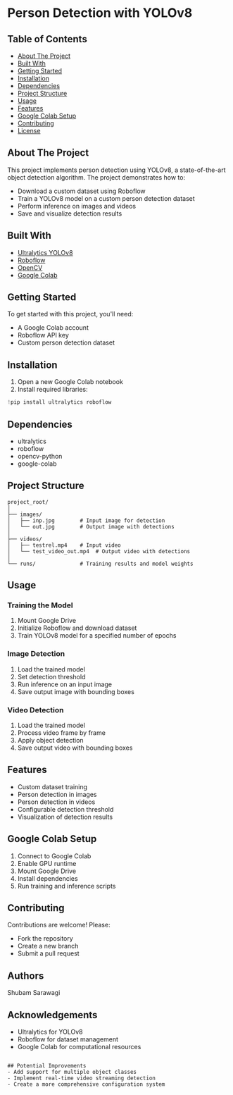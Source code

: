 # Person Detection with YOLOv8

## Table of Contents
- [About The Project](#about-the-project)
- [Built With](#built-with)
- [Getting Started](#getting-started)
- [Installation](#installation)
- [Dependencies](#dependencies)
- [Project Structure](#project-structure)
- [Usage](#usage)
- [Features](#features)
- [Google Colab Setup](#google-colab-setup)
- [Contributing](#contributing)
- [License](#license)

## About The Project
This project implements person detection using YOLOv8, a state-of-the-art object detection algorithm. The project demonstrates how to:
- Download a custom dataset using Roboflow
- Train a YOLOv8 model on a custom person detection dataset
- Perform inference on images and videos
- Save and visualize detection results

## Built With
- [Ultralytics YOLOv8](https://github.com/ultralytics/ultralytics)
- [Roboflow](https://roboflow.com/)
- [OpenCV](https://opencv.org/)
- [Google Colab](https://colab.research.google.com/)

## Getting Started
To get started with this project, you'll need:
- A Google Colab account
- Roboflow API key
- Custom person detection dataset

## Installation
1. Open a new Google Colab notebook
2. Install required libraries:
```python
!pip install ultralytics roboflow
```

## Dependencies
- ultralytics
- roboflow
- opencv-python
- google-colab

## Project Structure
```
project_root/
│
├── images/
│   ├── inp.jpg        # Input image for detection
│   └── out.jpg        # Output image with detections
│
├── videos/
│   ├── testrel.mp4    # Input video
│   └── test_video_out.mp4  # Output video with detections
│
└── runs/              # Training results and model weights
```

## Usage
### Training the Model
1. Mount Google Drive
2. Initialize Roboflow and download dataset
3. Train YOLOv8 model for a specified number of epochs

### Image Detection
1. Load the trained model
2. Set detection threshold
3. Run inference on an input image
4. Save output image with bounding boxes

### Video Detection
1. Load the trained model
2. Process video frame by frame
3. Apply object detection
4. Save output video with bounding boxes

## Features
- Custom dataset training
- Person detection in images
- Person detection in videos
- Configurable detection threshold
- Visualization of detection results

## Google Colab Setup
1. Connect to Google Colab
2. Enable GPU runtime
3. Mount Google Drive
4. Install dependencies
5. Run training and inference scripts

## Contributing
Contributions are welcome! Please:
- Fork the repository
- Create a new branch
- Submit a pull request

## Authors
Shubam Sarawagi

## Acknowledgements
- Ultralytics for YOLOv8
- Roboflow for dataset management
- Google Colab for computational resources
```

## Potential Improvements
- Add support for multiple object classes
- Implement real-time video streaming detection
- Create a more comprehensive configuration system